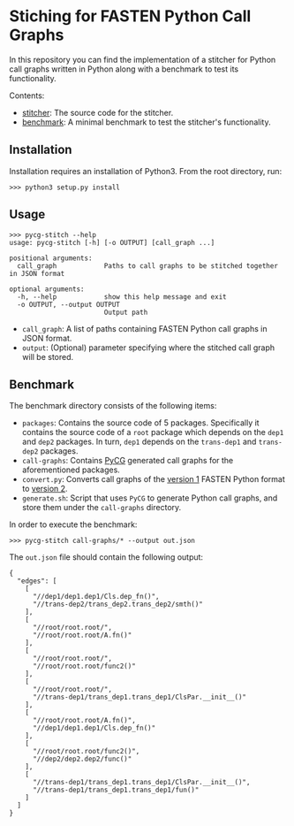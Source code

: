 # Stiching for FASTEN Python Call Graphs

In this repository you can find the implementation of a stitcher for Python
call graphs written in Python along with a benchmark to test its functionality.

Contents:
* [stitcher](stitcher): The source code for the stitcher.
* [benchmark](benchmark): A minimal benchmark to test the stitcher's
  functionality.

## Installation

Installation requires an installation of Python3.
From the root directory, run:
```
>>> python3 setup.py install
```

## Usage

```
>>> pycg-stitch --help
usage: pycg-stitch [-h] [-o OUTPUT] [call_graph ...]

positional arguments:
  call_graph            Paths to call graphs to be stitched together in JSON format

optional arguments:
  -h, --help            show this help message and exit
  -o OUTPUT, --output OUTPUT
                        Output path
```

* `call_graph`: A list of paths containing FASTEN Python call graphs in JSON
  format.
* `output`: (Optional) parameter specifying where the stitched call graph will
  be stored.


## Benchmark

The benchmark directory consists of the following items:

* `packages`: Contains the source code of 5 packages. Specifically it contains
  the source code of a `root` package which depends on the `dep1` and `dep2`
  packages. In turn, `dep1` depends on the `trans-dep1` and `trans-dep2`
  packages.
* `call-graphs`: Contains [PyCG](https://github.com/vitsalis/pycg) generated
  call graphs for the aforementioned packages.
* `convert.py`: Converts call graphs of the [version
  1](https://github.com/fasten-project/fasten/wiki/Revision-Call-Graph-format#version-1-1)
  FASTEN Python format to [version
  2](https://github.com/fasten-project/fasten/wiki/Revision-Call-Graph-format#version-2-1).
* `generate.sh`: Script that uses `PyCG` to generate Python call graphs, and
  store them under the `call-graphs` directory.

In order to execute the benchmark:

```
>>> pycg-stitch call-graphs/* --output out.json
```

The `out.json` file should contain the following output:

```
{
  "edges": [
    [
      "//dep1/dep1.dep1/Cls.dep_fn()",
      "//trans-dep2/trans_dep2.trans_dep2/smth()"
    ],
    [
      "//root/root.root/",
      "//root/root.root/A.fn()"
    ],
    [
      "//root/root.root/",
      "//root/root.root/func2()"
    ],
    [
      "//root/root.root/",
      "//trans-dep1/trans_dep1.trans_dep1/ClsPar.__init__()"
    ],
    [
      "//root/root.root/A.fn()",
      "//dep1/dep1.dep1/Cls.dep_fn()"
    ],
    [
      "//root/root.root/func2()",
      "//dep2/dep2.dep2/func()"
    ],
    [
      "//trans-dep1/trans_dep1.trans_dep1/ClsPar.__init__()",
      "//trans-dep1/trans_dep1.trans_dep1/fun()"
    ]
  ]
}
```
